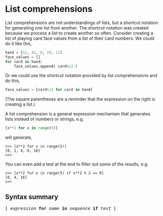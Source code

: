# List comprehensions

List comprehensions are not understandings of lists, but a shortcut notation for generating one list from another. The shortcut notation was created because we process a list to create another so often. Consider creating a list of playing card face values from a list of their card numbers. We could do it like this,

```python
hand = [12, 42, 8, 29, 11]
face_values = []
for card in hand:
    face_values.append( card%13 )
```

Or we could use the shortcut notation provided by list comprehensions and do this,

```python
face_values = [card%13 for card in hand]
```

(The square parentheses are a reminder that the expression on the right is creating a list.)

A list comprehension is a general expression mechanism that generates lists instead of numbers or strings, e.g.

```python
[x**2 for x in range(5)]
```

will generate,

```plaintext
>>> [x**2 for x in range(5)]
[0, 1, 4, 9, 16]
>>>
```

You can even add a test at the end to filter out some of the results, e.g.

```plaintext
>>> [x**2 for x in range(5) if x**2 % 2 == 0]
[0, 4, 16]
>>>
```

## Syntax summary

<pre>[ <i>expression</i> <b>for</b> <i>name</i> <b>in</b> <i>sequence</i> <b>if</b> <i>test</i> ]</pre>
